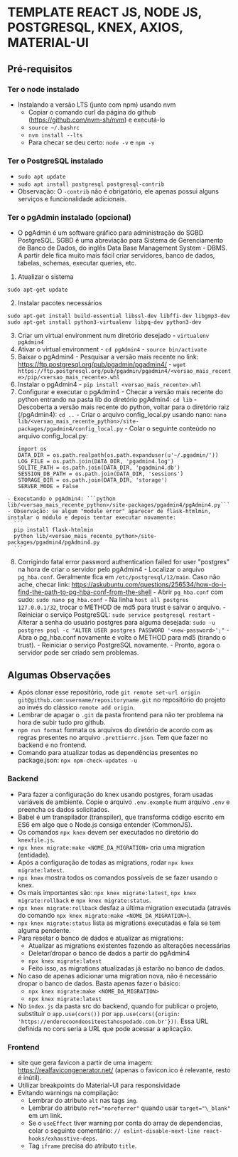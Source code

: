 # TEMPLATE REACT JS, NODE JS, POSTGRESQL, KNEX, AXIOS, MATERIAL-UI

## Pré-requisitos

### Ter o node instalado
  - Instalando a versão LTS (junto com npm) usando nvm
    - Copiar o comando curl da página do github (https://github.com/nvm-sh/nvm) e executá-lo
    - ```source ~/.bashrc```
    - ```nvm install --lts```
    - Para checar se deu certo: ```node -v``` e ```npm -v```

### Ter o PostgreSQL instalado
  - ```sudo apt update```
  - ```sudo apt install postgresql postgresql-contrib```
  - Observação: O ```-contrib``` não é obrigatório, ele apenas possui alguns serviços e funcionalidade adicionais.

### Ter o pgAdmin instalado (opcional)
  - O pgAdmin é um software gráfico para administração do SGBD PostgreSQL. SGBD é uma abreviação para Sistema de Gerenciamento de Banco de Dados, do inglês Data Base Management System - DBMS. A partir dele fica muito mais fácil criar servidores, banco de dados, tabelas, schemas, executar queries, etc.
  1. Atualizar o sistema

    sudo apt-get update
    
  2. Instalar pacotes necessários

    sudo apt-get install build-essential libssl-dev libffi-dev libgmp3-dev
    sudo apt-get install python3-virtualenv libpq-dev python3-dev
    
  3. Criar um virtual environment num diretório desejado
    - ```virtualenv pgAdmin4```
  4. Ativar o virtual environment
    - ```cd pgAdmin4```
    - ```source bin/activate```
  5. Baixar o pgAdmin4
    - Pesquisar a versão mais recente no link: https://ftp.postgresql.org/pub/pgadmin/pgadmin4/
    - ```wget https://ftp.postgresql.org/pub/pgadmin/pgadmin4/<versao_mais_recente>/pip/<versao_mais_recente>.whl```
  6. Instalar o pgAdmin4
    - ```pip install <versao_mais_recente>.whl```
  7. Configurar e executar o pgAdmin4
    - Checar a versão mais recente do python entrando na pasta lib do diretório pgAdmin4: ```cd lib```
    - Descoberta a versão mais recente do python, voltar para o diretório raiz (/pgAdmin4): ```cd ..```
    - Criar o arquivo config_local.py usando nano: ```nano lib/<versao_mais_recente_python>/site-packages/pgadmin4/config_local.py```
    - Colar o seguinte conteúdo no arquivo config_local.py:
      ```
      import os
      DATA_DIR = os.path.realpath(os.path.expanduser(u'~/.pgadmin/'))
      LOG_FILE = os.path.join(DATA_DIR, 'pgadmin4.log')
      SQLITE_PATH = os.path.join(DATA_DIR, 'pgadmin4.db')
      SESSION_DB_PATH = os.path.join(DATA_DIR, 'sessions')
      STORAGE_DIR = os.path.join(DATA_DIR, 'storage')
      SERVER_MODE = False
      ```
    - Executando o pgAdmin4: ```python lib/<versao_mais_recente_python>/site-packages/pgadmin4/pgAdmin4.py```
    - Observação: se algum "module error" aparecer de flask-htmlmin, instalar o módulo e depois tentar executar novamente:
      ```
      pip install flask-htmlmin
      python lib/<versao_mais_recente_python>/site-packages/pgadmin4/pgAdmin4.py
      ```
  8. Corrigindo fatal error password authentication failed for user "postgres" na hora de criar o servidor pelo pgAdmin4
    - Localizar o arquivo ```pg_hba.conf```. Geralmente fica em ```/etc/postgresql/12/main```. Caso não ache, checar link: https://askubuntu.com/questions/256534/how-do-i-find-the-path-to-pg-hba-conf-from-the-shell
    - Abrir ```pg_hba.conf``` com sudo: ```sudo nano pg_hba.conf```
    - Na linha ```host all postgres 127.0.0.1/32```, trocar o METHOD de md5 para trust e salvar o arquivo.
    - Reiniciar o serviço PostgreSQL: ```sudo service postgresql restart```
    - Alterar a senha do usuário postgres para alguma desejada: ```sudo -u postgres psql -c "ALTER USER postgres PASSWORD '<new-password>';"```
    - Abra o pg_hba.conf novamente e volte o METHOD para md5 (tirando o trust).
    - Reiniciar o serviço PostgreSQL novamente.
    - Pronto, agora o servidor pode ser criado sem problemas.

## Algumas Observações
  - Após clonar esse repositório, rode ```git remote set-url origin git@github.com:username/repositoryname.git``` no repositório do projeto ao invés do clássico ```remote add origin```.
  - Lembrar de apagar o ```.git``` da pasta frontend para não ter problema na hora de subir tudo pro github.
  - ```npm run format``` formata os arquivos do diretório de acordo com as regras presentes no arquivo ```.prettierrc.json```. Tem que fazer no backend e no frontend.
  - Comando para atualizar todas as dependências presentes no package.json: ```npx npm-check-updates -u```
### Backend
  - Para fazer a configuração do knex usando postgres, foram usadas variáveis de ambiente. Copie o arquivo ```.env.example``` num arquivo ```.env``` e preencha os dados solicitados.
  - Babel é um transpilador (transpiler), que transforma código escrito em ES6 em algo que o Node.js consiga entender (CommonJS).
  - Os comandos ```npx knex``` devem ser executados no diretório do ```knexfile.js```.
  - ```npx knex migrate:make <NOME_DA_MIGRATION>``` cria uma migration (entidade).
  - Após a configuração de todas as migrations, rodar ```npx knex migrate:latest```.
  - ```npx knex``` mostra todos os comandos possíveis de se fazer usando o knex.
  - Os mais importantes são: ```npx knex migrate:latest```, ```npx knex migrate:rollback``` e ```npx knex migrate:status```.
  - ```npx knex migrate:rollback``` desfaz a última migration executada (através do comando ```npx knex migrate:make <NOME_DA_MIGRATION>```).
  - ```npx knex migrate:status``` lista as migrations executadas e fala se tem alguma pendente.
  - Para resetar o banco de dados e atualizar as migrations:
    - Atualizar as migrations existentes fazendo as alterações necessárias
    - Deletar/dropar o banco de dados a partir do pgAdmin4
    - ```npx knex migrate:latest```
    - Feito isso, as migrations atualizadas já estarão no banco de dados.
  - No caso de apenas adicionar uma migration nova, não é necessário dropar o banco de dados. Basta apenas fazer o básico:
    - ```npx knex migrate:make <NOME_DA_MIGRATION>```
    - ```npx knex migrate:latest```
  - No ```index.js``` da pasta src do backend, quando for publicar o projeto, substituir o ```app.use(cors())``` por ```app.use(cors({origin: 'https://enderecoondeositeestahospedado.com.br'}))```. Essa URL definida no cors seria a URL que pode acessar a aplicação.
  
### Frontend
  - site que gera favicon a partir de uma imagem: https://realfavicongenerator.net/ (apenas o favicon.ico é relevante, resto é inútil).
  - Utilizar breakpoints do Material-UI para responsividade
  - Evitando warnings na compilação:
    - Lembrar do atributo ```alt``` nas tags ```img```.
    - Lembrar do atributo ```ref="noreferrer"``` quando usar ```target="\_blank"``` em um link.
    - Se o ```useEffect``` tiver warning por conta do array de dependencias, colar o seguinte comentário: ```// eslint-disable-next-line react-hooks/exhaustive-deps```.
    - Tag ```iframe``` precisa do atributo ```title```.
